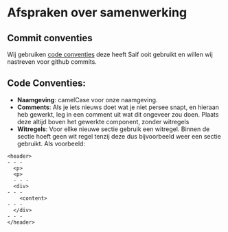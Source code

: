 # Afspraken over samenwerking

## Commit conventies
Wij gebruiken [code conventies](https://www.conventionalcommits.org/nl/v1.0.0/) deze heeft Saif ooit gebruikt en willen wij nastreven voor github commits. 

## Code Conventies:
- **Naamgeving**: camelCase voor onze naamgeving.
- **Comments**: Als je iets nieuws doet wat je niet persee snapt, en hieraan heb gewerkt, leg in een comment uit wat dit ongeveer zou doen. Plaats deze altijd boven het gewerkte component, zonder witregels
- **Witregels**: Voor ellke nieuwe sectie gebruik een witregel. Binnen de sectie hoeft geen wit regel tenzij deze dus bijvoorbeeld weer een sectie gebruikt. Als voorbeeld:
```
<header>
- - -
  <p>
  <p>
  - - -
  <div>
- - -
    <content>
- - -
  </div>
- - -
</header>
```

